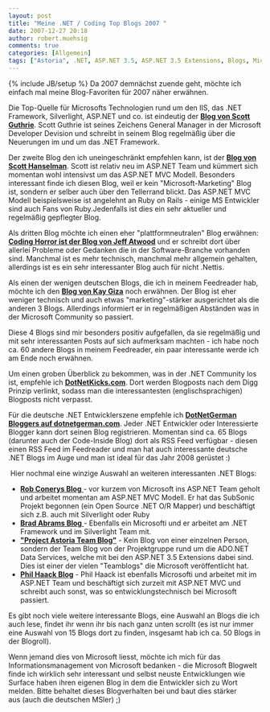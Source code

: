 ```yaml
---
layout: post
title: "Meine .NET / Coding Top Blogs 2007 "
date: 2007-12-27 20:18
author: robert.muehsig
comments: true
categories: [Allgemein]
tags: ["Astoria", .NET, ASP.NET 3.5, ASP.NET 3.5 Extensions, Blogs, Microsoft, Silverlight]
---
```

{% include JB/setup %}
Da 2007 demnächst zuende geht, möchte ich einfach mal meine Blog-Favoriten für 2007 näher erwähnen.

Die Top-Quelle für Microsofts Technologien rund um den IIS, das .NET Framework, Silverlight, ASP.NET und co. ist eindeutig der <a target="_blank" href="http://weblogs.asp.net/scottgu/"><strong>Blog von Scott Guthrie</strong></a>.
Scott Guthrie ist seines Zeichens General Manager in der Microsoft Developer Devision und schreibt in seinem Blog regelmäßig über die Neuerungen im und um das .NET Framework.

Der zweite Blog den ich uneingeschränkt empfehlen kann, ist der <a target="_blank" href="http://www.hanselman.com/blog/"><strong>Blog von Scott Hanselman</strong></a>. Scott ist relativ neu im ASP.NET Team und kümmert sich momentan wohl intensivst um das ASP.NET MVC Modell. Besonders interessant finde ich diesen Blog, weil er kein "Microsoft-Marketing" Blog ist, sondern er selber auch über den Tellerrand blickt. Das ASP.NET MVC Modell beispielsweise ist angelehnt an Ruby on Rails - einige MS Entwickler sind auch Fans von Ruby.Jedenfalls ist dies ein sehr aktueller und regelmäßig gepflegter Blog.

Als dritten Blog möchte ich einen eher "plattformneutralen" Blog erwähnen: <a target="_blank" href="http://www.codinghorror.com/blog/"><strong>Coding Horror ist der Blog von Jeff Atwood</strong></a> und er schreibt dort über allerlei Probleme oder Gedanken die in der Software-Branche vorhanden sind. Manchmal ist es mehr technisch, manchmal mehr allgemein gehalten, allerdings ist es ein sehr interessanter Blog auch für nicht .Nettis.

Als einen der wenigen deutschen Blogs, die ich in meinem Feedreader hab, möchte ich den <a target="_blank" href="http://www.giza-blog.de/"><strong>Blog von Kay Giza</strong></a> noch erwähnen. Der Blog ist eher weniger technisch und auch etwas "marketing"-stärker ausgerichtet als die anderen 3 Blogs. Allerdings informiert er in regelmäßigen Abständen was in der Microsoft Community so passiert.

Diese 4 Blogs sind mir besonders positiv aufgefallen, da sie regelmäßig und mit sehr interessanten Posts auf sich aufmerksam machten - ich habe noch ca. 60 andere Blogs in meinem Feedreader, ein paar interessante werde ich am Ende noch erwähnen.

Um einen groben Überblick zu bekommen, was in der .NET Community los ist, empfehle ich <a target="_blank" href="http://www.dotnetkicks.com/"><strong>DotNetKicks.com</strong></a>. Dort werden Blogposts nach dem Digg Prinzip verlinkt, sodass man die interessantesten (englischsprachigen) Blogposts nicht verpasst.

Für die deutsche .NET Entwicklerszene empfehle ich <a target="_blank" href="http://blogs.dotnetgerman.com/"><strong>DotNetGerman Bloggers auf dotnetgerman.com</strong></a>. Jeder .NET Entwickler oder Interessierte Blogger kann dort seinen Blog registrieren. Momentan sind ca. 65 Blogs (darunter auch der Code-Inside Blog) dort als RSS Feed verfügbar - diesen einen RSS Feed im Feedreader und man hat auch interessante deutsche .NET Blogs im Auge und man ist ideal für das Jahr 2008 gerüstet :)

 Hier nochmal eine winzige Auswahl an weiteren interessanten .NET Blogs:
<ul>
	<li><a target="_blank" href="http://blog.wekeroad.com/"><strong>Rob Conerys Blog</strong> </a>- vor kurzem von Microsoft ins ASP.NET Team geholt und arbeitet momentan am ASP.NET MVC Modell. Er hat das SubSonic Projekt begonnen (ein Open Source .NET O/R Mapper) und beschäftigt sich z.B. auch mit Silverlight oder Ruby</li>
	<li><a target="_blank" href="http://blogs.msdn.com/brada/default.aspx"><strong>Brad Abrams Blog</strong> </a>- Ebenfalls ein Microsofti und er arbeitet am .NET Framework und im Silverlight Team mit.</li>
	<li><a target="_blank" href="http://blogs.msdn.com/astoriateam/default.aspx"><strong>"Project Astoria Team Blog"</strong></a> - Kein Blog von einer einzelnen Person, sondern der Team Blog von der Projektgruppe rund um die ADO.NET Data Services, welche mit bei den ASP.NET 3.5 Extensions dabei sind. Dies ist einer der vielen "Teamblogs" die Microsoft veröffentlicht hat.</li>
	<li><a target="_blank" href="http://haacked.com/Default.aspx"><strong>Phil Haack Blog</strong></a> - Phil Haack ist ebenfalls Microsofti und arbeitet mit im ASP.NET Team und beschäftigt sich zurzeit mit ASP.NET MVC und schreibt auch sonst, was so entwicklungstechnisch bei Microsoft passiert.</li>
</ul>
Es gibt noch viele weitere interessante Blogs, eine Auswahl an Blogs die ich auch lese, findet ihr wenn ihr bis nach ganz unten scrollt (es ist nur immer eine Auswahl von 15 Blogs dort zu finden, insgesamt hab ich ca. 50 Blogs in der Blogroll).

Wenn jemand dies von Microsoft liesst, möchte ich mich für das Informationsmanagement von Microsoft bedanken - die Microsoft Blogwelt finde ich wirklich sehr interessant und selbst neuste Entwicklungen wie Surface haben ihren eigenen Blog in dem die Entwickler sich zu Wort melden. Bitte behaltet dieses Blogverhalten bei und baut dies stärker aus (auch die deutschen MSler) ;)  
